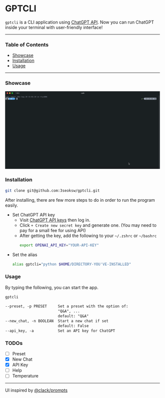 # GPTCLI
`gptcli` is a CLI application using [ChatGPT API](https://openai.com/blog/introducing-chatgpt-and-whisper-apis).
Now you can run ChatGPT inside your terminal with user-friendly interface!

---

### Table of Contents
- [Showcase](#showcase)
- [Installation](#installation)
- [Usage](#usage)

---

### Showcase
<img src="./gptcli-showcase.gif" alt="gptcli-showcase-gif">


### Installation
```bash
git clone git@github.com:3seoksw/gptcli.git
```

After installing, there are few more steps to do in order to run the program easily.<br>

- Set ChatGPT API key
    - Visit [ChatGPT API keys](https://platform.openai.com/account/api-keys) then log in.
    - Click `+ Create new secret key` and generate one. (You may need to pay for a small fee for using API)
    - After getting the key, add the following to your `~/.zshrc` or `~/bashrc`
        ```bash
        export OPENAI_API_KEY="YOUR-API-KEY"
        ```
- Set the alias
    ```bash
    alias gptcli="python $HOME/DIRECTORY-YOU'VE-INSTALLED"
    ```

### Usage
By typing the following, you can start the app.
```
gptcli
```
```
--preset, -p PRESET     Set a preset with the option of:
                        "Q&A", ...
                        default: "Q&A"
--new_chat, -n BOOLEAN  Start a new chat if set
                        default: False
--api_key, -a           Set an API key for ChatGPT
```

### TODOs
- [ ] Preset
- [x] New Chat
- [x] API Key
- [ ] Help
- [ ] Temperature

---

UI inspired by [@clack/prompts](https://github.com/natemoo-re/clack/tree/main/packages/prompts#readme)
